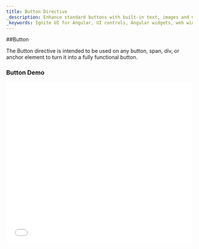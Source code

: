 ```yaml
---
title: Button Directive
_description: Enhance standard buttons with built-in text, images and more features through Ignite UI for Angular Buttons control.
_keywords: Ignite UI for Angular, UI controls, Angular widgets, web widgets, UI widgets, Angular, Native Angular Components Suite, Native Angular Controls, Native Angular Components Library, Angular Buttons components, Angular Buttons controls
---
```


##Button
<p class="highlight">The Button directive is intended to be used on any button, span, div, or anchor element to turn it into a fully functional button.</p>
<div class="divider"></div>

### Button Demo

<div class="sample-container" style="height: 436px">
    <iframe id="buttons-sample-iframe" seamless width="100%" height="100%" frameborder="0" src="{environment:demosBaseUrl}/buttons-sample-1" onload="onSampleIframeContentLoaded(this);">
</div>
<div>
<button data-localize="stackblitz" class="stackblitz-btn" data-iframe-id="buttons-sample-iframe" data-demos-base-url="{environment:demosBaseUrl}">view on stackblitz</button>
</div>
<div class="divider--half"></div>

### Dependencies

The Button Directive is exported as an `NgModule`, thus all you need to do in your application is to import the _IgxButtonModule_
inside your `AppModule`:

```typescript
// app.module.ts

import { IgxButtonModule } from 'igniteui-angular/main';

@NgModule({
    imports: [
        ...
        IgxButtonModule,
        ...
    ]
})
export class AppModule {}
```

### Examples

Setting a simple `igxButton`. Note that if you do not choose a type, by default it will be set to `flat`.
```html
<button igxButton="flat">Flat</button>
```
Result:
<div class="sample-container" style="height: 48px">
    <iframe seamless width="100%" height="100%" frameborder="0" src="{environment:demosBaseUrl}/buttons-sample-2">
</div>

You can add a Ripple effect. And also set its color `igxRipple="blue"`.
```html
<button igxButton="flat" igxRipple>Flat</button>
```
Default ripple color. Custom ripple color:
<div class="sample-container" style="height: 48px">
    <iframe seamless width="100%" height="100%" frameborder="0" src="{environment:demosBaseUrl}/buttons-sample-3">
</div>

Using `igxButton` to turn a `span` element into a Ignite UI for Angular styled button.
```html
<span igxButton="raised" igxButtonColor="yellow" igxButtonBackground="#000" igxRipple="yellow">Click me</span>
```
The span now looks like:
<div class="sample-container" style="height: 54px">
    <iframe seamless width="100%" height="100%" frameborder="0" src="{environment:demosBaseUrl}/buttons-sample-4">
</div>

You can create a rased button.
```html
<button igxButton="raised" igxRipple="white">Raised</button>
```
<div class="sample-container" style="height: 54px">
    <iframe seamless width="100%" height="100%" frameborder="0" src="{environment:demosBaseUrl}/buttons-sample-5">
</div>

A floating action button and use an icon to display:
```html
<button igxButton="fab" igxButtonColor="#FBB13C" igxButtonBackground="#340068" igxRipple="#FBB13C">
  <igx-icon fontSet="material" name="edit"></igx-icon>
</button>
```
<div class="sample-container" style="height: 74px">
    <iframe seamless width="100%" height="100%" frameborder="0" src="{environment:demosBaseUrl}/buttons-sample-6">
</div>

Or use an icons as buttons:
```html
<button igxButton="icon" igxRipple igxRippleCentered="true">
  <igx-icon fontSet="material" name="search"></igx-icon>
</button>
```
```html
<button igxButton="icon" igxRipple igxButtonColor="#E41C77" igxRippleCentered="true">
  <igx-icon fontSet="material" name="favorite"></igx-icon>
</button>
```
Icon results:
<div class="sample-container" style="height: 54px">
    <iframe seamless width="100%" height="100%" frameborder="0" src="{environment:demosBaseUrl}/buttons-sample-7">
</div>

<div class="divider--half"></div>

### Button Types
| Name   | Description |
|:----------|:-------------:|
| `flat` | The default button type. Transparent background and primary theme color for text. |
| `raised` | As the name implies, this button type uses subtle box-shadow. Primary theme color for background and white for text color. |
| `gradient` | Same as the raised button type. Additionally you can specify a gradient value for background color. |
| `fab` | Floating action button type. Circular with primary theme color for background and white text. |
| `icon` | This is the simplest of button types. Use it whenever you need to use an icon as button. |
| `navbar` | Same as the icon button type, albeit optimized for use with the igx-navbar component. |
<div class="divider--half"></div>

### API Summary

In this article we covered the different button types. The Button directive has a few more APIs to explore, which are listed below.

####Inputs
The following inputs are available on the **igxButton** directive:
| Name   |      Type      |  Description |
|:----------|:-------------:|:------|
| `igxButton` |  string | Set the type of igxButton to be used. Default is set to flat. |
| `igxButtonColor` |    string   |   Set the button text color. You can pass any CSS valid color value. |
| `igxButtonBackground` | string | Set the button background color. You can pass any CSS valid color value. |
<div class="divider--half"></div>

<div class="divider"></div>

###Additional Resources

<div class="divider--half"></div>
Our community is active and always welcoming to new ideas.

* [Ignite UI for Angular **Forums**](https://www.infragistics.com/community/forums/f/ignite-ui-for-angular)
* [Ignite UI for Angular **GitHub**](https://github.com/IgniteUI/igniteui-angular)
